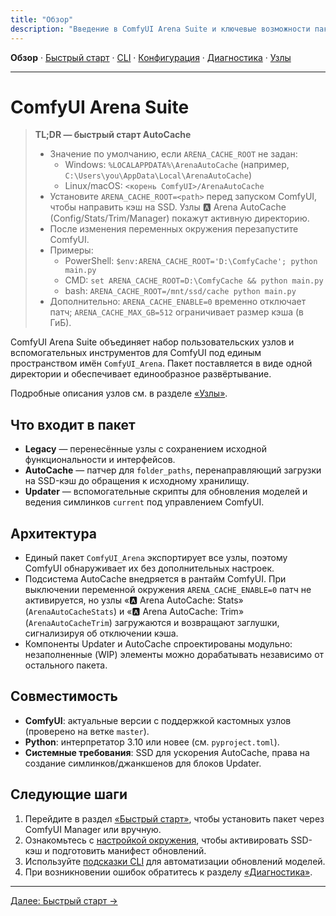 ```yaml
---
title: "Обзор"
description: "Введение в ComfyUI Arena Suite и ключевые возможности пакета."
---
```


**Обзор** · [Быстрый старт](quickstart.md) · [CLI](cli.md) · [Конфигурация](config.md) · [Диагностика](troubleshooting.md) · [Узлы](nodes.md)

---

# ComfyUI Arena Suite

> **TL;DR — быстрый старт AutoCache**
> - Значение по умолчанию, если `ARENA_CACHE_ROOT` не задан:
>   - Windows: `%LOCALAPPDATA%\ArenaAutoCache` (например, `C:\Users\you\AppData\Local\ArenaAutoCache`)
>   - Linux/macOS: `<корень ComfyUI>/ArenaAutoCache`
> - Установите `ARENA_CACHE_ROOT=<path>` перед запуском ComfyUI, чтобы направить кэш на SSD. Узлы 🅰️ Arena AutoCache (Config/Stats/Trim/Manager) покажут активную директорию.
> - После изменения переменных окружения перезапустите ComfyUI.
> - Примеры:
>   - PowerShell: `$env:ARENA_CACHE_ROOT='D:\ComfyCache'; python main.py`
>   - CMD: `set ARENA_CACHE_ROOT=D:\ComfyCache && python main.py`
>   - bash: `ARENA_CACHE_ROOT=/mnt/ssd/cache python main.py`
> - Дополнительно: `ARENA_CACHE_ENABLE=0` временно отключает патч; `ARENA_CACHE_MAX_GB=512` ограничивает размер кэша (в ГиБ).

ComfyUI Arena Suite объединяет набор пользовательских узлов и вспомогательных инструментов для ComfyUI под единым пространством имён `ComfyUI_Arena`. Пакет поставляется в виде одной директории и обеспечивает единообразное развёртывание.

Подробные описания узлов см. в разделе [«Узлы»](nodes.md).

## Что входит в пакет
- **Legacy** — перенесённые узлы с сохранением исходной функциональности и интерфейсов.
- **AutoCache** — патчер для `folder_paths`, перенаправляющий загрузки на SSD-кэш до обращения к исходному хранилищу.
- **Updater** — вспомогательные скрипты для обновления моделей и ведения симлинков `current` под управлением ComfyUI.

## Архитектура
- Единый пакет `ComfyUI_Arena` экспортирует все узлы, поэтому ComfyUI обнаруживает их без дополнительных настроек.
- Подсистема AutoCache внедряется в рантайм ComfyUI. При выключении переменной окружения `ARENA_CACHE_ENABLE=0` патч не активируется, но узлы «🅰️ Arena AutoCache: Stats» (`ArenaAutoCacheStats`) и «🅰️ Arena AutoCache: Trim» (`ArenaAutoCacheTrim`) загружаются и возвращают заглушки, сигнализируя об отключении кэша.
- Компоненты Updater и AutoCache спроектированы модульно: незаполненные (WIP) элементы можно дорабатывать независимо от остального пакета.

## Совместимость
- **ComfyUI**: актуальные версии с поддержкой кастомных узлов (проверено на ветке `master`).
- **Python**: интерпретатор 3.10 или новее (см. `pyproject.toml`).
- **Системные требования**: SSD для ускорения AutoCache, права на создание симлинков/джанкшенов для блоков Updater.

## Следующие шаги
1. Перейдите в раздел [«Быстрый старт»](quickstart.md), чтобы установить пакет через ComfyUI Manager или вручную.
2. Ознакомьтесь с [настройкой окружения](config.md), чтобы активировать SSD-кэш и подготовить манифест обновлений.
3. Используйте [подсказки CLI](cli.md) для автоматизации обновлений моделей.
4. При возникновении ошибок обратитесь к разделу [«Диагностика»](troubleshooting.md).

---

[Далее: Быстрый старт →](quickstart.md)
